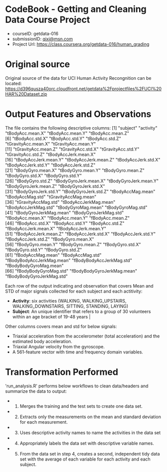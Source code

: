 CodeBook - Getting and Cleaning Data Course Project
===========================================
* courseID: getdata-016
* submissionID: qixi@msn.com
* Project Url: https://class.coursera.org/getdata-016/human_grading

Original source
===========================
Original source of the data for UCI Human Activity Recongnition can be located:
https://d396qusza40orc.cloudfront.net/getdata%2Fprojectfiles%2FUCI%20HAR%20Dataset.zip

Output Features and Observations
===========================
The file contains the following descriptive columns:
[1] "subject"                   "activity"                  "tBodyAcc.mean.X"           "tBodyAcc.mean.Y"           "tBodyAcc.mean.Z"          
[6] "tBodyAcc.std.X"            "tBodyAcc.std.Y"            "tBodyAcc.std.Z"            "tGravityAcc.mean.X"        "tGravityAcc.mean.Y"       
[11] "tGravityAcc.mean.Z"        "tGravityAcc.std.X"         "tGravityAcc.std.Y"         "tGravityAcc.std.Z"         "tBodyAccJerk.mean.X"      
[16] "tBodyAccJerk.mean.Y"       "tBodyAccJerk.mean.Z"       "tBodyAccJerk.std.X"        "tBodyAccJerk.std.Y"        "tBodyAccJerk.std.Z"       
[21] "tBodyGyro.mean.X"          "tBodyGyro.mean.Y"          "tBodyGyro.mean.Z"          "tBodyGyro.std.X"           "tBodyGyro.std.Y"          
[26] "tBodyGyro.std.Z"           "tBodyGyroJerk.mean.X"      "tBodyGyroJerk.mean.Y"      "tBodyGyroJerk.mean.Z"      "tBodyGyroJerk.std.X"      
[31] "tBodyGyroJerk.std.Y"       "tBodyGyroJerk.std.Z"       "tBodyAccMag.mean"          "tBodyAccMag.std"           "tGravityAccMag.mean"      
[36] "tGravityAccMag.std"        "tBodyAccJerkMag.mean"      "tBodyAccJerkMag.std"       "tBodyGyroMag.mean"         "tBodyGyroMag.std"         
[41] "tBodyGyroJerkMag.mean"     "tBodyGyroJerkMag.std"      "fBodyAcc.mean.X"           "fBodyAcc.mean.Y"           "fBodyAcc.mean.Z"          
[46] "fBodyAcc.std.X"            "fBodyAcc.std.Y"            "fBodyAcc.std.Z"            "fBodyAccJerk.mean.X"       "fBodyAccJerk.mean.Y"      
[51] "fBodyAccJerk.mean.Z"       "fBodyAccJerk.std.X"        "fBodyAccJerk.std.Y"        "fBodyAccJerk.std.Z"        "fBodyGyro.mean.X"         
[56] "fBodyGyro.mean.Y"          "fBodyGyro.mean.Z"          "fBodyGyro.std.X"           "fBodyGyro.std.Y"           "fBodyGyro.std.Z"          
[61] "fBodyAccMag.mean"          "fBodyAccMag.std"           "fBodyBodyAccJerkMag.mean"  "fBodyBodyAccJerkMag.std"   "fBodyBodyGyroMag.mean"    
[66] "fBodyBodyGyroMag.std"      "fBodyBodyGyroJerkMag.mean" "fBodyBodyGyroJerkMag.std" 

Each row of the output indicating and observation that covers Mean and STD of major signals collected for each subject and each actitivity:
* **Activity**: six activities (WALKING, WALKING_UPSTAIRS, WALKING_DOWNSTAIRS, SITTING, STANDING, LAYING)
* **Subject**: An unique identifier that refers to a group of 30 volunteers within an age bracket of 19-48 years |

Other columns covers mean and std for below signals:
- Triaxial acceleration from the accelerometer (total acceleration) and the estimated body acceleration.
- Triaxial Angular velocity from the gyroscope. 
- A 561-feature vector with time and frequency domain variables. 

Transformation Performed
===========================
'run_analysis.R' performs below workflows to clean data/headers and summarize the data to output:

* 1. Merges the training and the test sets to create one data set.
* 2. Extracts only the measurements on the mean and standard deviation for each measurement. 
* 3. Uses descriptive activity names to name the activities in the data set
* 4. Appropriately labels the data set with descriptive variable names. 
* 5. From the data set in step 4, creates a second, independent tidy data set with the average of each variable for each activity and each subject.
